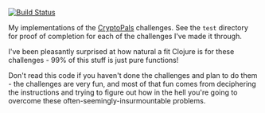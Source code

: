 [![Build Status](https://travis-ci.org/jrheard/cryptopals.svg?branch=master)](https://travis-ci.org/jrheard/cryptopals)

My implementations of the [CryptoPals](http://cryptopals.com/) challenges. See the `test` directory for proof of completion for each of the challenges I've made it through.

I've been pleasantly surprised at how natural a fit Clojure is for these challenges - 99% of this stuff is just pure functions!

Don't read this code if you haven't done the challenges and plan to do them - the challenges are very fun, and most of that fun comes from deciphering the instructions and trying to figure out how in the hell you're going to overcome these often-seemingly-insurmountable problems.
